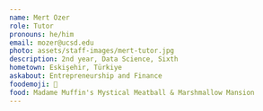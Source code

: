 ```yaml
---
name: Mert Ozer
role: Tutor
pronouns: he/him
email: mozer@ucsd.edu
photo: assets/staff-images/mert-tutor.jpg
description: 2nd year, Data Science, Sixth
hometown: Eskişehir, Türkiye
askabout: Entrepreneurship and Finance
foodemoji: 🍔
food: Madame Muffin's Mystical Meatball & Marshmallow Mansion
---
```

